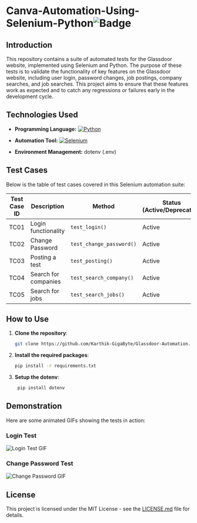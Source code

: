 # Canva-Automation-Using-Selenium-Python![Badge](https://img.shields.io/badge/Selenium-Testing-1FDD0A)

## Introduction

This repository contains a suite of automated tests for the Glassdoor website, implemented using Selenium and Python. The purpose of these tests is to validate the functionality of key features on the Glassdoor website, including user login, password changes, job postings, company searches, and job searches. This project aims to ensure that these features work as expected and to catch any regressions or failures early in the development cycle.

## Technologies Used


- **Programming Language:**    [![Python](https://img.shields.io/badge/Python-100000?style=plastic&logo=Python&logoColor=white&labelColor=0F0312&color=black)](https://github.com/Karthik-GigaByte/Glassdoor-Automation)
  
- **Automation Tool:**    [![Selenium](https://img.shields.io/badge/Selenium-100000?style=plastic&logo=Selenium&logoColor=white&labelColor=43DD0F&color=black)](https://github.com/Karthik-GigaByte/Glassdoor-Automation)
  
- **Environment Management:** dotenv (.env)

## Test Cases

Below is the table of test cases covered in this Selenium automation suite:

| Test Case ID | Description          | Method                     | Status (Active/Deprecated) |Status                     |
|--------------|----------------------|----------------------------|----------------------------|---------------------------|
| TC01         | Login functionality  | `test_login()`             | Active                     | Pass                      |
| TC02         | Change Password      | `test_change_password()`   | Active                     | Pass                      |
| TC03         | Posting a test       | `test_posting()`           | Active                     | Pass                      |
| TC04         | Search for companies | `test_search_company()`    | Active                     | Pass                      |
| TC05         | Search for jobs      | `test_search_jobs()`       | Active                     | Pass                      |

## How to Use

1. **Clone the repository**:
    ```bash
    git clone https://github.com/Karthik-GigaByte/Glassdoor-Automation.git
    ```

2. **Install the required packages**:
    ```bash
    pip install -r requirements.txt
    ```

3. **Setup the dotenv**:
    ```bash
     pip install dotenv
    ```
    
## Demonstration

Here are some animated GIFs showing the tests in action:

### Login Test

![Login Test GIF](path_to_your_gif/login_test.gif)

### Change Password Test

![Change Password GIF](path_to_your_gif/change_password_test.gif)


## License

This project is licensed under the MIT License - see the [LICENSE.md](LICENSE.md) file for details.
  
